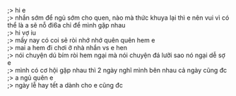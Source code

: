 ;> hi e<br>
;> nhắn sớm để ngủ sớm cho quen, nào mà thức khuya lại thì e nên vui vì có thể là a sẽ nỗ đi6a chỉ để mình gặp nhau<br>
;> hi vợ iu<br>
;> mấy nay có coi sẽ ròi nhớ nhớ quên quên hem e<br>
;> mai a hem đi chơi ở nhà nhắn vs e hen<br>
;> nói chuyện dú bím ròi hem ngại mà nói chuyện đá lưỡi sao nó ngại dễ sợ e<br>
;> mình có cơ hội gặp nhau thì 2 ngày nghĩ mình bên nhau cả ngày cũng đc<br>
;> a ngủ quên e<br>
;> ngày lễ hay tết a dành cho e cũng đc<br>
